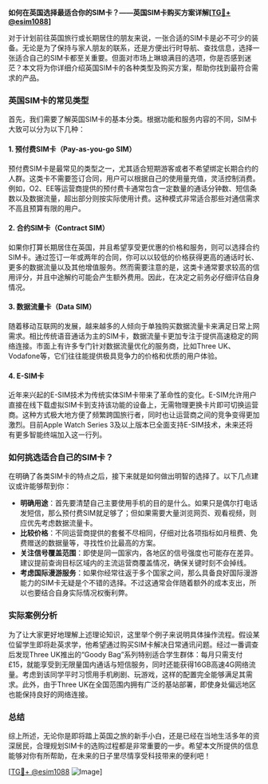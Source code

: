 **如何在英国选择最适合你的SIM卡？——英国SIM卡购买方案详解[[TG💪+ @esim1088](https://t.me/s/esim1088)]**

对于计划前往英国旅行或长期居住的朋友来说，一张合适的SIM卡是必不可少的装备。无论是为了保持与家人朋友的联系，还是方便出行时导航、查找信息，选择一张适合自己的SIM卡都至关重要。但面对市场上琳琅满目的选项，你是否感到迷茫？本文将为你详细介绍英国SIM卡的各种类型及购买方案，帮助你找到最符合需求的产品。

### 英国SIM卡的常见类型

首先，我们需要了解英国SIM卡的基本分类。根据功能和服务内容的不同，SIM卡大致可以分为以下几种：

#### 1. 预付费SIM卡（Pay-as-you-go SIM）
预付费SIM卡是最常见的类型之一，尤其适合短期游客或者不希望绑定长期合约的人群。这类卡不需要签订合同，用户可以根据自己的使用量充值，灵活控制消费。例如，O2、EE等运营商提供的预付费卡通常包含一定数量的通话分钟数、短信条数以及数据流量，超出部分则按实际使用计费。这种模式非常适合那些对通信需求不高且预算有限的用户。

#### 2. 合约SIM卡（Contract SIM）
如果你打算长期居住在英国，并且希望享受更优惠的价格和服务，则可以选择合约SIM卡。通过签订一年或两年的合同，你可以以较低的价格获得更高的通话时长、更多的数据流量以及其他增值服务。然而需要注意的是，这类卡通常要求较高的信用评分，并且中途解约可能会产生额外费用。因此，在决定之前务必仔细评估自身情况。

#### 3. 数据流量卡（Data SIM）
随着移动互联网的发展，越来越多的人倾向于单独购买数据流量卡来满足日常上网需求。相比传统语音通话为主的SIM卡，数据流量卡更加专注于提供高速稳定的网络连接。市面上有许多专门针对数据流量优化的服务商，比如Three UK、Vodafone等，它们往往能提供极具竞争力的价格和优质的用户体验。

#### 4. E-SIM卡
近年来兴起的E-SIM技术为传统实体SIM卡带来了革命性的变化。E-SIM允许用户直接在线下载虚拟SIM卡到支持该功能的设备上，无需物理更换卡片即可切换运营商。这种方式极大地方便了频繁跨国旅行者，同时也让运营商之间的竞争变得更加激烈。目前Apple Watch Series 3及以上版本已全面支持E-SIM技术，未来还将有更多智能终端加入这一行列。

### 如何挑选适合自己的SIM卡？

在明确了各类SIM卡的特点之后，接下来就是如何做出明智的选择了。以下几点建议或许能够帮到你：

- **明确用途**：首先要清楚自己主要使用手机的目的是什么。如果只是偶尔打电话发短信，那么预付费SIM就足够了；但如果需要大量浏览网页、观看视频，则应优先考虑数据流量卡。
- **比较价格**：不同运营商提供的套餐不尽相同，仔细对比各项指标如月租费、免费赠送的数据量等，寻找性价比最高的方案。
- **关注信号覆盖范围**：即使是同一国家内，各地区的信号强度也可能存在差异。建议提前查询目标区域内的主流运营商覆盖情况，确保关键时刻不会掉线。
- **考虑国际漫游服务**：如果你经常往返于多个国家之间，那么具备良好国际漫游能力的SIM卡无疑是个不错的选择。不过这通常会伴随着额外的成本支出，所以也要结合自身实际情况权衡利弊。

### 实际案例分析

为了让大家更好地理解上述理论知识，这里举个例子来说明具体操作流程。假设某位留学生即将赴英求学，他希望通过购买SIM卡解决日常通讯问题。经过一番调查后发现Three UK推出的“Goody Bag”系列特别适合学生群体：每月只需支付£15，就能享受到无限量国内通话与短信服务，同时还能获得16GB高速4G网络流量。考虑到该同学平时习惯用手机刷剧、玩游戏，这样的配置完全能够满足其需求。此外，由于Three UK在全国范围内拥有广泛的基站部署，即使身处偏远地区也能保持良好的网络连接。

### 总结

综上所述，无论你是即将踏上英国之旅的新手小白，还是已经在当地生活多年的资深居民，合理规划SIM卡的选购过程都是非常重要的一步。希望本文所提供的信息能够对你有所帮助，在未来的日子里尽情享受科技带来的便利吧！

[[TG💪+ @esim1088](https://t.me/s/esim1088) ![Image](https://i.postimg.cc/4NQfJmqS/Snipaste-2025-05-13-00-14-12.png)]